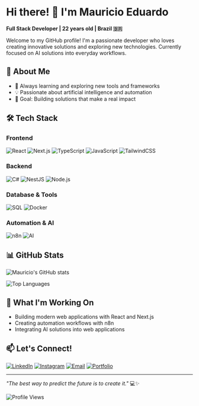 # Hi there! 👋 I'm Mauricio Eduardo

**Full Stack Developer | 22 years old | Brazil 🇧🇷**

Welcome to my GitHub profile! I'm a passionate developer who loves creating innovative solutions and exploring new technologies. Currently focused on AI solutions into everyday workflows.

## 🚀 About Me

- 🌱 Always learning and exploring new tools and frameworks
- 💡 Passionate about artificial intelligence and automation
- 🎯 Goal: Building solutions that make a real impact

## 🛠️ Tech Stack

### Frontend
![React](https://img.shields.io/badge/React-20232A?style=for-the-badge&logo=react&logoColor=61DAFB)
![Next.js](https://img.shields.io/badge/Next.js-000000?style=for-the-badge&logo=next.js&logoColor=white)
![TypeScript](https://img.shields.io/badge/TypeScript-007ACC?style=for-the-badge&logo=typescript&logoColor=white)
![JavaScript](https://img.shields.io/badge/JavaScript-F7DF1E?style=for-the-badge&logo=javascript&logoColor=black)
![TailwindCSS](https://img.shields.io/badge/Tailwind_CSS-38B2AC?style=for-the-badge&logo=tailwind-css&logoColor=white)

### Backend
![C#](https://img.shields.io/badge/C%23-239120?style=for-the-badge&logo=sharp&logoColor=white)
![NestJS](https://img.shields.io/badge/NestJS-E0234E?style=for-the-badge&logo=nestjs&logoColor=white)
![Node.js](https://img.shields.io/badge/Node.js-43853D?style=for-the-badge&logo=node.js&logoColor=white)

### Database & Tools
![SQL](https://img.shields.io/badge/SQL-4479A1?style=for-the-badge&logo=mysql&logoColor=white)
![Docker](https://img.shields.io/badge/Docker-2496ED?style=for-the-badge&logo=docker&logoColor=white)

### Automation & AI
![n8n](https://img.shields.io/badge/n8n-EA4B71?style=for-the-badge&logo=n8n&logoColor=white)
![AI](https://img.shields.io/badge/AI-FF6F00?style=for-the-badge&logo=openai&logoColor=white)

## 📊 GitHub Stats

![Mauricio's GitHub stats](https://github-readme-stats.vercel.app/api?username=Mauricio-Eduardo&show_icons=true&theme=dark)

![Top Languages](https://github-readme-stats.vercel.app/api/top-langs/?username=Mauricio-Eduardo&layout=compact&theme=dark)

## 🌟 What I'm Working On

- Building modern web applications with React and Next.js
- Creating automation workflows with n8n
- Integrating AI solutions into web applications

## 📫 Let's Connect!

[![LinkedIn](https://img.shields.io/badge/LinkedIn-0077B5?style=for-the-badge&logo=linkedin&logoColor=white)](https://www.linkedin.com/in/mauricio-eduardo-dos-santos/)
[![Instagram](https://img.shields.io/badge/Instagram-E4405F?style=for-the-badge&logo=instagram&logoColor=white)](https://www.instagram.com/mauricio_eduu/)
[![Email](https://img.shields.io/badge/Email-D14836?style=for-the-badge&logo=gmail&logoColor=white)](mailto:mauricio11.ita@gmail.com)
[![Portfolio](https://img.shields.io/badge/Portfolio-000000?style=for-the-badge&logo=github&logoColor=white)](https://github.com/Mauricio-Eduardo?tab=repositories)

---

*"The best way to predict the future is to create it."* 💻✨

![Profile Views](https://komarev.com/ghpvc/?username=Mauricio-Eduardo&color=blue)

